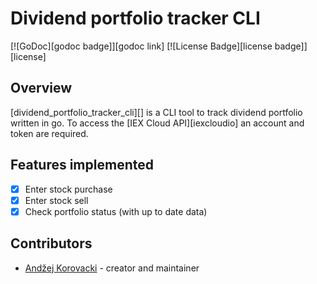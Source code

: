 # Dividend portfolio tracker CLI

[![GoDoc][godoc badge]][godoc link]
[![License Badge][license badge]][license]

## Overview

[dividend_portfolio_tracker_cli][] is a CLI tool to track dividend portfolio written in go.
To access the [IEX Cloud API][iexcloudio] an account and token are required.

## Features implemented

- [x] Enter stock purchase
- [x] Enter stock sell
- [x] Check portfolio status (with up to date data)

## Contributors

- [Andžej Korovacki](https://github.com/unknovvn) - creator and maintainer
